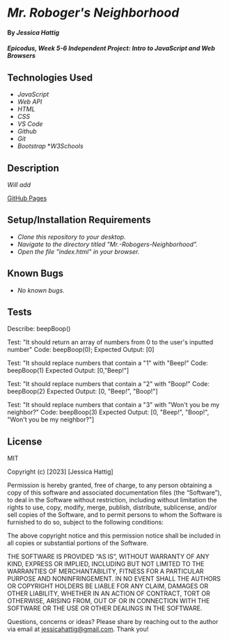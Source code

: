 # _Mr. Roboger's Neighborhood_

#### By _**Jessica Hattig**_

#### _Epicodus, Week 5-6 Independent Project: Intro to JavaScript and Web Browsers_

## Technologies Used

* _JavaScript_
* _Web API_
* _HTML_
* _CSS_
* _VS Code_
* _Github_
* _Git_
* _Bootstrap_
*_W3Schools_

## Description

_Will add_

[GitHub Pages ](https://jessicahattig.github.io/)

## Setup/Installation Requirements

* _Clone this repository to your desktop._
* _Navigate to the directory titled "Mr.-Robogers-Neighborhood"._
* _Open the file "index.html" in your browser._

## Known Bugs

*  _No known bugs._

## Tests

Describe: beepBoop()

Test: "It should return an array of numbers from 0 to the user's inputted number"
Code: beepBoop(0);
Expected Output: [0]

Test: "It should replace numbers that contain a "1" with "Beep!"
Code: beepBoop(1)
Expected Output: [0,"Beep!"]

Test: "It should replace numbers that contain a "2" with "Boop!"
Code: beepBoop(2)
Expected Output: [0, "Beep!", "Boop!"]

Test: "It should replace numbers that contain a "3" with "Won't you be my neighbor?"
Code: beepBoop(3)
Expected Output: [0, "Beep!", "Boop!", "Won't you be my neighbor?"]

## License

MIT

Copyright (c) [2023] [Jessica Hattig]

Permission is hereby granted, free of charge, to any person obtaining a copy of this software and associated documentation files (the “Software”), to deal in the Software without restriction, including without limitation the rights to use, copy, modify, merge, publish, distribute, sublicense, and/or sell copies of the Software, and to permit persons to whom the Software is furnished to do so, subject to the following conditions:

The above copyright notice and this permission notice shall be included in all copies or substantial portions of the Software.

THE SOFTWARE IS PROVIDED “AS IS”, WITHOUT WARRANTY OF ANY KIND, EXPRESS OR IMPLIED, INCLUDING BUT NOT LIMITED TO THE WARRANTIES OF MERCHANTABILITY, FITNESS FOR A PARTICULAR PURPOSE AND NONINFRINGEMENT. IN NO EVENT SHALL THE AUTHORS OR COPYRIGHT HOLDERS BE LIABLE FOR ANY CLAIM, DAMAGES OR OTHER LIABILITY, WHETHER IN AN ACTION OF CONTRACT, TORT OR OTHERWISE, ARISING FROM, OUT OF OR IN CONNECTION WITH THE SOFTWARE OR THE USE OR OTHER DEALINGS IN THE SOFTWARE.

Questions, concerns or ideas? Please share by reaching out to the author via email at jessicahattig@gmail.com. Thank you!